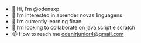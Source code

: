 - 👋 Hi, I’m @odenaxp
- 👀 I’m interested in  aprender novas linguagens
- 🌱 I’m currently learning  finan
- 💞️ I’m looking to collaborate on  java script e scratch
- 📫 How to reach me  odenirjunior4@gmail.com

<!---
odenaxp/odenaxp is a ✨ special ✨ repository because its `README.md` (this file) appears on your GitHub profile.
You can click the Preview link to take a look at your changes.
--->
